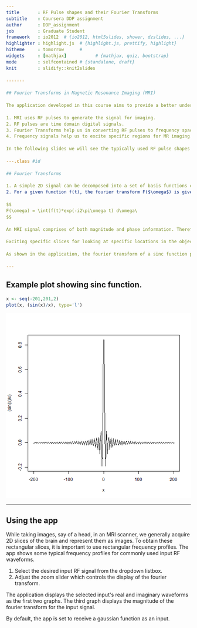 ```yaml
---
title       : RF Pulse shapes and their Fourier Transforms
subtitle    : Coursera DDP assignment
author      : DDP_assignment
job         : Graduate Student
framework   : io2012  # {io2012, html5slides, shower, dzslides, ...}
highlighter : highlight.js  # {highlight.js, prettify, highlight}
hitheme     : tomorrow      # 
widgets     : [mathjax]           # {mathjax, quiz, bootstrap}
mode        : selfcontained # {standalone, draft}
knit        : slidify::knit2slides

-------

## Fourier Transforms in Magnetic Resonance Imaging (MRI)

The application developed in this course aims to provide a better understanding of fourier transforms of radio frequency (RF) signals. The application displays the fourier transforms of commonly used RF signals in MRI

1. MRI uses RF pulses to generate the signal for imaging.
2. RF pulses are time domain digital signals.
3. Fourier Transforms help us in converting RF pulses to frequency space.
4. Frequency signals help us to excite specific regions for MR imaging.

In the following slides we will see the typically used RF pulse shapes and their fourier transforms to understand the slice excitation profiles used in MRI.

---.class #id  

## Fourier Transforms

1. A simple 2D signal can be decomposed into a set of basis functions comprising of sine and cosine functions. 
2. For a given function f(t), the fourier transform F($\omega$) is given by:

$$
F(\omega) = \int(f(t)*exp(-i2\pi\omega t) d\omega\
$$

An MRI signal comprises of both magnitude and phase information. Therefore the RF pulses used in MRI for exciting the proton spins also possess magnitude and phase which are manipulated to produce the desired excitation.

Exciting specific slices for looking at specific locations in the object being imaged is key to MR imaging. For instance, we can excite a band of frequencies in MRI by using a sinc function $$ sinc(x) = \frac{\sin(x)}{x} $$

As shown in the application, the fourier transform of a sinc function produces a rect function, which details the various frequencies that are selectively excited. 

---
```


## Example plot showing sinc function.


```r
x <- seq(-201,201,2)
plot(x, (sin(x)/x), type='l')
```

![plot of chunk unnamed-chunk-1](figure/unnamed-chunk-1-1.png)

---
## Using the app

While taking images, say of a head, in an MRI scanner, we generally acquire 2D slices of the brain and represent them as images. To obtain these rectangular slices, it is important to use rectangular frequency profiles. The app shows some typical frequency profiles for commonly used input RF waveforms. 

1. Select the desired input RF signal from the dropdown listbox. 
2. Adjust the zoom slider which controls the display of the fourier transform.

The application displays the selected input's real and imaginary waveforms as the first two graphs. The third graph displays the magnitude of the fourier transform for the input signal. 

By default, the app is set to receive a gaussian function as an input.
